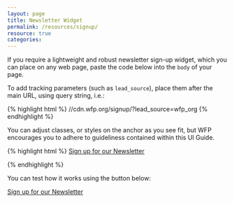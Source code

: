 ```yaml
---
layout: page
title: Newsletter Widget
permalink: /resources/signup/
resource: true
categories: 
---
```


If you require a lightweight and robust newsletter sign-up widget, which you can place on any web page, paste the code below into the `body` of your page.

To add tracking parameters (such as `lead_source`), place them after the main URL, using query string, i.e.:

{% highlight html %}
//cdn.wfp.org/signup/?lead_source=wfp_org
{% endhighlight %}

You can adjust classes, or styles on the anchor as you see fit, but WFP encourages you to adhere to guideliness contained within this UI Guide.

{% highlight html %}
<a href="//cdn.wfp.org/signup/" data-featherlight="iframe" data-featherlight-iframe-min-width="320" data-featherlight-iframe-width="100%" data-featherlight-iframe-height="575" class="pure-button primary" id="wfp-signup-show">Sign up for our Newsletter</a>
<script src="//cdn.wfp.org/signup/widget/widget.js" async></script>
{% endhighlight %}

You can test how it works using the button below:

<div class="preview plain">
  <a href="//cdn.wfp.org/signup" data-featherlight="iframe" data-featherlight-iframe-min-width="320" data-featherlight-iframe-width="100%" data-featherlight-iframe-height="575" class="pure-button primary" id="wfp-signup-show">Sign up for our Newsletter</a>
  <script src="//cdn.wfp.org/signup/widget/widget.js" async></script>
</div>